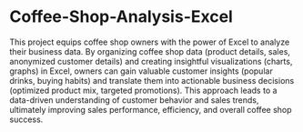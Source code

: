 # Coffee-Shop-Analysis-Excel
This project equips coffee shop owners with the power of Excel to analyze their business data. 
 By organizing coffee shop data (product details, sales, anonymized customer details) and creating insightful visualizations (charts, graphs) in Excel, owners can gain valuable customer insights (popular drinks, buying habits) and translate them into actionable business decisions (optimized product mix, targeted promotions). This approach leads to a data-driven understanding of customer behavior and sales trends, ultimately improving sales performance, efficiency, and overall coffee shop success.
